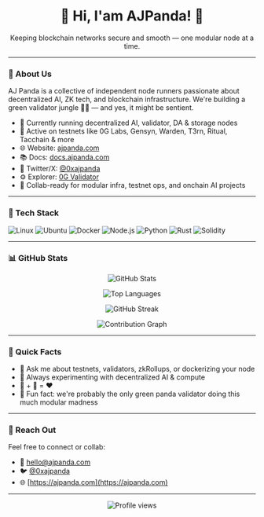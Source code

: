 <!-- Banner -->
<h1 align="center">👋 Hi, I'am AJPanda! 🐼</h1>
<p align="center">
  Keeping blockchain networks secure and smooth — one modular node at a time.
</p>

---

### 🧠 About Us

AJ Panda is a collective of independent node runners passionate about decentralized AI, ZK tech, and blockchain infrastructure. We're building a green validator jungle 🐼🌱 — and yes, it might be sentient.

- 🔭 Currently running decentralized AI, validator, DA & storage nodes  
- 🧪 Active on testnets like 0G Labs, Gensyn, Warden, T3rn, Ritual, Tacchain & more  
- 🌐 Website: [ajpanda.com](https://www.ajpanda.com)  
- 📚 Docs: [docs.ajpanda.com](https://docs.ajpanda.com)  
- 🐤 Twitter/X: [@0xajpanda](https://twitter.com/0xajpanda)  
- ⚙️ Explorer: [0G Validator](https://0g.exploreme.pro/validators/0gvaloper1f8r094wg230yrzzgf95ux85lw7qgqqgug70s2f)  
- 🤝 Collab-ready for modular infra, testnet ops, and onchain AI projects  

---

### 🧰 Tech Stack

![Linux](https://img.shields.io/badge/Linux-%23007ACC.svg?style=flat&logo=linux&logoColor=white)
![Ubuntu](https://img.shields.io/badge/Ubuntu-E95420?style=flat&logo=ubuntu&logoColor=white)
![Docker](https://img.shields.io/badge/Docker-2496ED?style=flat&logo=docker&logoColor=white)
![Node.js](https://img.shields.io/badge/Node.js-43853D?style=flat&logo=node.js&logoColor=white)
![Python](https://img.shields.io/badge/Python-3776AB?style=flat&logo=python&logoColor=white)
![Rust](https://img.shields.io/badge/Rust-000000?style=flat&logo=rust&logoColor=white)
![Solidity](https://img.shields.io/badge/Solidity-%23363636.svg?style=flat&logo=solidity&logoColor=white)

---

### 📊 GitHub Stats

<p align="center">
  <img src="https://github-readme-stats.vercel.app/api?username=0xAJPanda&show_icons=true&theme=radical" alt="GitHub Stats" />
</p>

<p align="center">
  <img src="https://github-readme-stats.vercel.app/api/top-langs/?username=0xAJPanda&layout=compact&theme=radical" alt="Top Languages" />
</p>

<p align="center">
  <img src="https://github-readme-streak-stats.herokuapp.com?user=0xAJPanda&theme=radical&hide_border=false" alt="GitHub Streak" />
</p>

<p align="center">
  <img src="https://github-profile-summary-cards.vercel.app/api/cards/profile-details?username=0xAJPanda&theme=radical" alt="Contribution Graph" />
</p>

---

### 💬 Quick Facts

- 🤖 Ask me about testnets, validators, zkRollups, or dockerizing your node  
- 🧪 Always experimenting with decentralized AI & compute  
- 🐼 + 🪿 = ❤️  
- 💚 Fun fact: we're probably the only green panda validator doing this much modular madness

---

### 📨 Reach Out

Feel free to connect or collab:

- 💌 [hello@ajpanda.com](mailto:hello@ajpanda.com)  
- 🐦 [@0xajpanda](https://twitter.com/0xajpanda)  
- 🌐 [https://ajpanda.com](https://ajpanda.com)

---

<p align="center">
  <img src="https://komarev.com/ghpvc/?username=0xAJPanda&color=green" alt="Profile views" />
</p>
